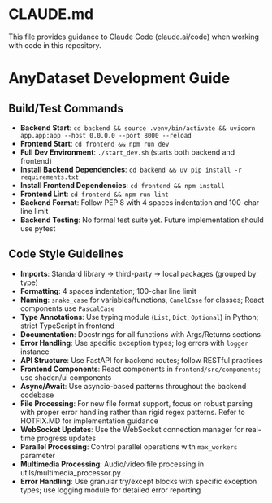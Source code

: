 # CLAUDE.md

This file provides guidance to Claude Code (claude.ai/code) when working with code in this repository.

# AnyDataset Development Guide

## Build/Test Commands
- **Backend Start**: `cd backend && source .venv/bin/activate && uvicorn app.app:app --host 0.0.0.0 --port 8000 --reload`
- **Frontend Start**: `cd frontend && npm run dev`
- **Full Dev Environment**: `./start_dev.sh` (starts both backend and frontend)
- **Install Backend Dependencies**: `cd backend && uv pip install -r requirements.txt`
- **Install Frontend Dependencies**: `cd frontend && npm install`
- **Frontend Lint**: `cd frontend && npm run lint`
- **Backend Format**: Follow PEP 8 with 4 spaces indentation and 100-char line limit
- **Backend Testing**: No formal test suite yet. Future implementation should use pytest

## Code Style Guidelines
- **Imports**: Standard library → third-party → local packages (grouped by type)
- **Formatting**: 4 spaces indentation; 100-char line limit
- **Naming**: `snake_case` for variables/functions, `CamelCase` for classes; React components use `PascalCase`
- **Type Annotations**: Use typing module (`List`, `Dict`, `Optional`) in Python; strict TypeScript in frontend
- **Documentation**: Docstrings for all functions with Args/Returns sections
- **Error Handling**: Use specific exception types; log errors with `logger` instance
- **API Structure**: Use FastAPI for backend routes; follow RESTful practices
- **Frontend Components**: React components in `frontend/src/components`; use shadcn/ui components
- **Async/Await**: Use asyncio-based patterns throughout the backend codebase
- **File Processing**: For new file format support, focus on robust parsing with proper error handling rather than rigid regex patterns. Refer to HOTFIX.MD for implementation guidance
- **WebSocket Updates**: Use the WebSocket connection manager for real-time progress updates
- **Parallel Processing**: Control parallel operations with `max_workers` parameter
- **Multimedia Processing**: Audio/video file processing in utils/multimedia_processor.py
- **Error Handling**: Use granular try/except blocks with specific exception types; use logging module for detailed error reporting